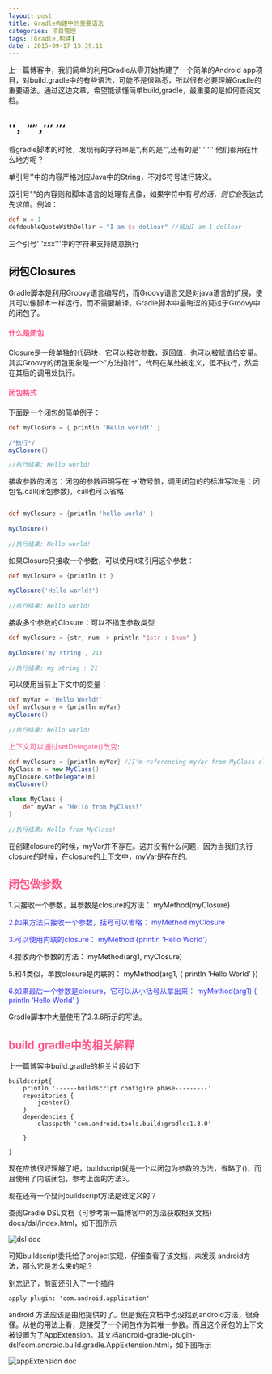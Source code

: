 ```yaml
---
layout: post
title: Gradle构建中的重要语法
categories: 项目管理
tags: [Gradle,构建]
date : 2015-09-17 15:39:11
---
```


上一篇博客中，我们简单的利用Gradle从零开始构建了一个简单的Android app项目，对build.gradle中的有些语法，可能不是很熟悉，所以很有必要理解Gradle的重要语法。通过这边文章，希望能读懂简单build,gradle，最重要的是如何查阅文档。


## ''，“”，’‘’ ‘’‘

看gradle脚本的时候，发现有的字符串是'',有的是“”,还有的是''' ''' 他们都用在什么地方呢？

<!--more-->
单引号''中的内容严格对应Java中的String，不对$符号进行转义。

双引号""的内容则和脚本语言的处理有点像，如果字符中有$号的话，则它会$表达式先求值。例如：

```groovy
def x = 1
defdoubleQuoteWithDollar = "I am $x dolloar" //输出I am 1 dolloar  
```

三个引号'''xxx'''中的字符串支持随意换行

## 闭包Closures

Gradle脚本是利用Groovy语言编写的，而Groovy语言又是对java语言的扩展，使其可以像脚本一样运行，而不需要编译。Gradle脚本中最晦涩的莫过于Groovy中的闭包了。

#### <font color="#ff5588">什么是闭包</font>

Closure是一段单独的代码块，它可以接收参数，返回值，也可以被赋值给变量。其实Groovy的闭包更象是一个“方法指针"，代码在某处被定义，但不执行，然后在其后的调用处执行。

#### <font color="#ff5588">闭包格式</font>

下面是一个闭包的简单例子：

```groovy
def myClosure = { println 'Hello world!' }
 
/*执行*/
myClosure()

//执行结果: Hello world!
```

接收参数的闭包：闭包的参数声明写在‘->’符号前，调用闭包的的标准写法是：闭包名.call(闭包参数)，call也可以省略

```groovy

def myClosure = {println 'hello world' }
 
myClosure()
 
//执行结果: Hello world!
```

如果Closure只接收一个参数，可以使用it来引用这个参数：

```groovy
def myClosure = {println it }
 
myClosure('Hello world!')
 
//执行结果: Hello world!
```

接收多个参数的Closure：可以不指定参数类型

```groovy
def myClosure = {str, num -> println "$str : $num" }
 
myClosure('my string', 21)
 
//执行结果: my string : 21
```

可以使用当前上下文中的变量：

```groovy
def myVar = 'Hello World!'
def myClosure = {println myVar}
myClosure()
 
//执行结果: Hello world!
```

<font color="#ff5588">上下文可以通过setDelegate()改变</font>:

```groovy
def myClosure = {println myVar} //I'm referencing myVar from MyClass class
MyClass m = new MyClass()
myClosure.setDelegate(m)
myClosure()
 
class MyClass {
    def myVar = 'Hello from MyClass!'
}
 
//执行结果: Hello from MyClass!
```
在创建closure的时候，myVar并不存在。这并没有什么问题，因为当我们执行closure的时候，在closure的上下文中，myVar是存在的.

## <font color="#ff5588">闭包做参数</font>

1.只接收一个参数，且参数是closure的方法： myMethod(myClosure)

<font color="#33333ff">2.如果方法只接收一个参数，括号可以省略： myMethod myClosure</font>

<font color="#3333ff">3.可以使用内联的closure： myMethod {println ‘Hello World’}</font>

4.接收两个参数的方法： myMethod(arg1, myClosure)

5.和4类似，单数closure是内联的： myMethod(arg1, { println ‘Hello World’ })

<font color="#3333ff">6.如果最后一个参数是closure，它可以从小括号从拿出来： myMethod(arg1) { println ‘Hello World’ }</font>

Gradle脚本中大量使用了2.3.6所示的写法。


## <font color="#ff5588">build.gradle中的相关解释</font>

上一篇博客中build.gradle的相关片段如下

```
buildscript{
    println '------buildscript configire phase---------'
    repositories {
        jcenter()
    }
    dependencies {
        classpath 'com.android.tools.build:gradle:1.3.0'

    }

}
```
现在应该很好理解了吧，buildscript就是一个以闭包为参数的方法，省略了()，而且使用了内联闭包，参考上面的方法3。

现在还有一个疑问buildscript方法是谁定义的？

查阅Gradle DSL文档（可参考第一篇博客中的方法获取相关文档）docs/dsl/index.html，如下图所示

![dsl doc][1]

可知buildscript委托给了project实现，仔细查看了该文档，未发现 android方法，那么它是怎么来的呢？

别忘记了，前面还引入了一个插件

```
apply plugin: 'com.android.application'
``` 

android 方法应该是由他提供的了。但是我在文档中也没找到android方法，很奇怪。从他的用法上看，是接受了一个闭包作为其唯一参数。而且这个闭包的上下文被设置为了AppExtension。其文档android-gradle-plugin-dsl/com.android.build.gradle.AppExtension.html，如下图所示

![appExtension doc][2]

[1]: http://7xj6ce.com1.z0.glb.clouddn.com/Gradle-synatx-1.png
[2]: http://7xj6ce.com1.z0.glb.clouddn.com/Gradle-synatx-2.png
